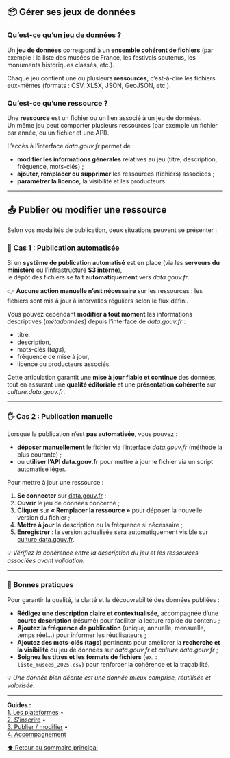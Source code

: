 ## 📦 Gérer ses jeux de données  

### Qu’est-ce qu’un jeu de données ?  
Un **jeu de données** correspond à un **ensemble cohérent de fichiers** (par exemple : la liste des musées de France, les festivals soutenus, les monuments historiques classés, etc.).  

Chaque jeu contient une ou plusieurs **ressources**, c’est-à-dire les fichiers eux-mêmes (formats : CSV, XLSX, JSON, GeoJSON, etc.).  

### Qu’est-ce qu’une ressource ?  
Une **ressource** est un fichier ou un lien associé à un jeu de données.  
Un même jeu peut comporter plusieurs ressources (par exemple un fichier par année, ou un fichier et une API).  

L’accès à l’interface *data.gouv.fr* permet de :  
- **modifier les informations générales** relatives au jeu (titre, description, fréquence, mots-clés) ;  
- **ajouter, remplacer ou supprimer** les ressources (fichiers) associées ;  
- **paramétrer la licence**, la visibilité et les producteurs.  

---

## 📤 Publier ou modifier une ressource  

Selon vos modalités de publication, deux situations peuvent se présenter :  

### 🧠 Cas 1 : Publication automatisée  

Si un **système de publication automatisé** est en place (via les **serveurs du ministère** ou l’infrastructure **S3 interne**),  
le dépôt des fichiers se fait **automatiquement** vers *data.gouv.fr*.  

👉 **Aucune action manuelle n’est nécessaire** sur les ressources : les fichiers sont mis à jour à intervalles réguliers selon le flux défini.  

Vous pouvez cependant **modifier à tout moment** les informations descriptives (*métadonnées*) depuis l’interface de *data.gouv.fr* :  
- titre,  
- description,  
- mots-clés (*tags*),  
- fréquence de mise à jour,  
- licence ou producteurs associés.  

Cette articulation garantit une **mise à jour fiable et continue** des données, tout en assurant une **qualité éditoriale** et une **présentation cohérente** sur *culture.data.gouv.fr*.  

---

### 🖐️ Cas 2 : Publication manuelle  

Lorsque la publication n’est **pas automatisée**, vous pouvez :  
- **déposer manuellement** le fichier via l’interface *data.gouv.fr* (méthode la plus courante) ;  
- ou **utiliser l’API data.gouv.fr** pour mettre à jour le fichier via un script automatisé léger.  

Pour mettre à jour une ressource :  
1. **Se connecter** sur [data.gouv.fr](https://www.data.gouv.fr/) ;  
2. **Ouvrir** le jeu de données concerné ;  
3. **Cliquer** sur **« Remplacer la ressource »** pour déposer la nouvelle version du fichier ;  
4. **Mettre à jour** la description ou la fréquence si nécessaire ;  
5. **Enregistrer** : la version actualisée sera automatiquement visible sur [culture.data.gouv.fr](https://culture.data.gouv.fr).  

💡 *Vérifiez la cohérence entre la description du jeu et les ressources associées avant validation.*  

---

### 📝 Bonnes pratiques  

Pour garantir la qualité, la clarté et la découvrabilité des données publiées :  

- **Rédigez une description claire et contextualisée**, accompagnée d’une **courte description** (résumé) pour faciliter la lecture rapide du contenu ;  
- **Ajoutez la fréquence de publication** (unique, annuelle, mensuelle, temps réel...) pour informer les réutilisateurs ;  
- **Ajoutez des mots-clés (tags)** pertinents pour améliorer la **recherche et la visibilité** du jeu de données sur *data.gouv.fr* et *culture.data.gouv.fr* ;  
- **Soignez les titres et les formats de fichiers** (ex. : `liste_musees_2025.csv`) pour renforcer la cohérence et la traçabilité.  

💡 *Une donnée bien décrite est une donnée mieux comprise, réutilisée et valorisée.*  


---

**Guides :**  
[1. Les plateformes](../Guides/plateformes.md) •  
[2. S’inscrire](../Guides/inscription.md) •  
[3. Publier / modifier](../Guides/publier_modifier.md) •  
[4. Accompagnement](../Guides/accompagnement_contacts.md)  

[⬆️ Retour au sommaire principal](../README.md)

